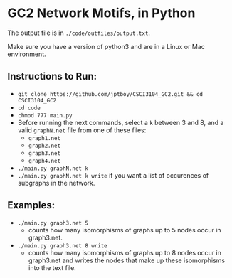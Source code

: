 # GC2 Network Motifs, in Python

The output file is in `./code/outfiles/output.txt`.

Make sure you have a version of python3 and are in a Linux or Mac environment.

## Instructions to Run:
- `git clone https://github.com/jptboy/CSCI3104_GC2.git && cd CSCI3104_GC2`
- `cd code`
- `chmod 777 main.py`
- Before running the next commands, select a `k` between 3 and 8, and a valid `graphN.net` file from one of these files:
    - `graph1.net`
    - `graph2.net`
    - `graph3.net`
    - `graph4.net`
- `./main.py graphN.net k`
- `./main.py graphN.net k write` if you want a list of occurences of subgraphs in the network.

## Examples:
- `./main.py graph3.net 5`
    - counts how many isomorphisms of graphs up to 5  nodes occur in graph3.net.
- `./main.py graph3.net 8 write`
    - counts how many isomorphisms of graphs up to 8  nodes occur in graph3.net and writes the nodes that make up these isomorphisms into the text file.
